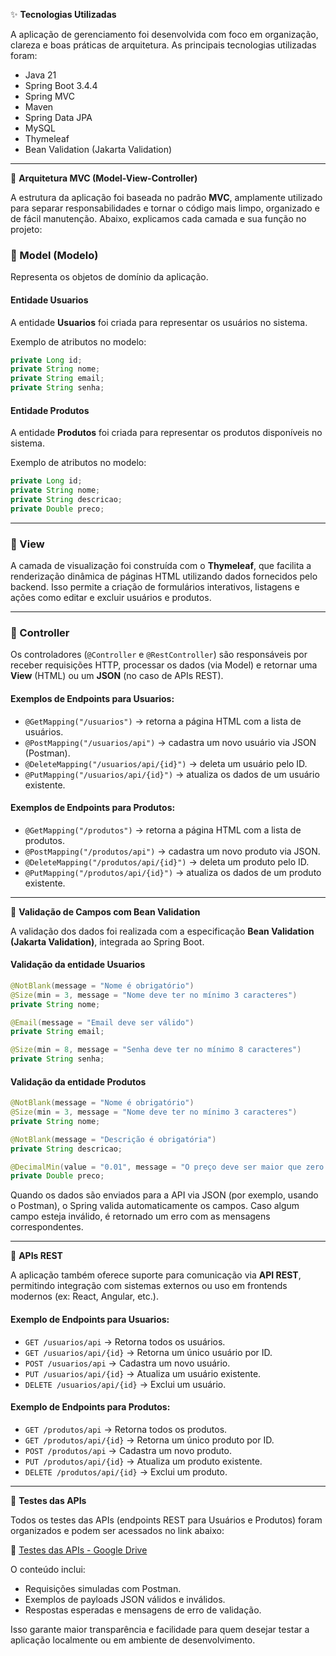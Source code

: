 ✨ **Tecnologias Utilizadas**

A aplicação de gerenciamento foi desenvolvida com foco em organização, clareza e boas práticas de arquitetura. As principais tecnologias utilizadas foram:

- Java 21
- Spring Boot 3.4.4
- Spring MVC
- Maven
- Spring Data JPA
- MySQL
- Thymeleaf
- Bean Validation (Jakarta Validation)

---

🧱 **Arquitetura MVC (Model-View-Controller)**

A estrutura da aplicação foi baseada no padrão **MVC**, amplamente utilizado para separar responsabilidades e tornar o código mais limpo, organizado e de fácil manutenção. Abaixo, explicamos cada camada e sua função no projeto:

### 🔹 Model (Modelo)

Representa os objetos de domínio da aplicação.

#### **Entidade Usuarios**
A entidade **Usuarios** foi criada para representar os usuários no sistema.

Exemplo de atributos no modelo:

```java
private Long id;
private String nome;
private String email;
private String senha;
```

#### **Entidade Produtos**
A entidade **Produtos** foi criada para representar os produtos disponíveis no sistema.

Exemplo de atributos no modelo:

```java
private Long id;
private String nome;
private String descricao;
private Double preco;
```

---

### 🔹 View 

A camada de visualização foi construída com o **Thymeleaf**, que facilita a renderização dinâmica de páginas HTML utilizando dados fornecidos pelo backend. Isso permite a criação de formulários interativos, listagens e ações como editar e excluir usuários e produtos.

---

### 🔹 Controller 

Os controladores (`@Controller` e `@RestController`) são responsáveis por receber requisições HTTP, processar os dados (via Model) e retornar uma **View** (HTML) ou um **JSON** (no caso de APIs REST).

#### **Exemplos de Endpoints para Usuarios:**

- `@GetMapping("/usuarios")` → retorna a página HTML com a lista de usuários.
- `@PostMapping("/usuarios/api")` → cadastra um novo usuário via JSON (Postman).
- `@DeleteMapping("/usuarios/api/{id}")` → deleta um usuário pelo ID.
- `@PutMapping("/usuarios/api/{id}")` → atualiza os dados de um usuário existente.

#### **Exemplos de Endpoints para Produtos:**

- `@GetMapping("/produtos")` → retorna a página HTML com a lista de produtos.
- `@PostMapping("/produtos/api")` → cadastra um novo produto via JSON.
- `@DeleteMapping("/produtos/api/{id}")` → deleta um produto pelo ID.
- `@PutMapping("/produtos/api/{id}")` → atualiza os dados de um produto existente.

---

📅 **Validação de Campos com Bean Validation**

A validação dos dados foi realizada com a especificação **Bean Validation (Jakarta Validation)**, integrada ao Spring Boot.

#### **Validação da entidade Usuarios**
```java
@NotBlank(message = "Nome é obrigatório")
@Size(min = 3, message = "Nome deve ter no mínimo 3 caracteres")
private String nome;

@Email(message = "Email deve ser válido")
private String email;

@Size(min = 8, message = "Senha deve ter no mínimo 8 caracteres")
private String senha;
```

#### **Validação da entidade Produtos**
```java
@NotBlank(message = "Nome é obrigatório")
@Size(min = 3, message = "Nome deve ter no mínimo 3 caracteres")
private String nome;

@NotBlank(message = "Descrição é obrigatória")
private String descricao;

@DecimalMin(value = "0.01", message = "O preço deve ser maior que zero.")
private Double preco;
```

Quando os dados são enviados para a API via JSON (por exemplo, usando o Postman), o Spring valida automaticamente os campos. Caso algum campo esteja inválido, é retornado um erro com as mensagens correspondentes.

---

💼 **APIs REST**

A aplicação também oferece suporte para comunicação via **API REST**, permitindo integração com sistemas externos ou uso em frontends modernos (ex: React, Angular, etc.).

#### **Exemplo de Endpoints para Usuarios:**
- `GET /usuarios/api` → Retorna todos os usuários.
- `GET /usuarios/api/{id}` → Retorna um único usuário por ID.
- `POST /usuarios/api` → Cadastra um novo usuário.
- `PUT /usuarios/api/{id}` → Atualiza um usuário existente.
- `DELETE /usuarios/api/{id}` → Exclui um usuário.

#### **Exemplo de Endpoints para Produtos:**
- `GET /produtos/api` → Retorna todos os produtos.
- `GET /produtos/api/{id}` → Retorna um único produto por ID.
- `POST /produtos/api` → Cadastra um novo produto.
- `PUT /produtos/api/{id}` → Atualiza um produto existente.
- `DELETE /produtos/api/{id}` → Exclui um produto.

---

🧪 **Testes das APIs**

Todos os testes das APIs (endpoints REST para Usuários e Produtos) foram organizados e podem ser acessados no link abaixo:

🔗 [Testes das APIs - Google Drive](https://drive.google.com/drive/folders/1HXA0LV1Jnavnf1ZTAG2JDN7q5iRPwMco?usp=drive_link)

O conteúdo inclui:
- Requisições simuladas com Postman.
- Exemplos de payloads JSON válidos e inválidos.
- Respostas esperadas e mensagens de erro de validação.

Isso garante maior transparência e facilidade para quem desejar testar a aplicação localmente ou em ambiente de desenvolvimento.

